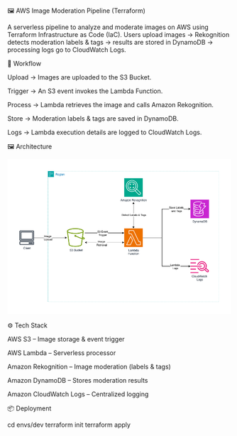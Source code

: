 🖼 AWS Image Moderation Pipeline (Terraform)

A serverless pipeline to analyze and moderate images on AWS using Terraform Infrastructure as Code (IaC).
Users upload images → Rekognition detects moderation labels & tags → results are stored in DynamoDB → processing logs go to CloudWatch Logs.

🚀 Workflow

Upload → Images are uploaded to the S3 Bucket.

Trigger → An S3 event invokes the Lambda Function.

Process → Lambda retrieves the image and calls Amazon Rekognition.

Store → Moderation labels & tags are saved in DynamoDB.

Logs → Lambda execution details are logged to CloudWatch Logs.

🖼 Architecture

![Architecture Diagram](./architecture.png)

⚙️ Tech Stack

AWS S3 – Image storage & event trigger

AWS Lambda – Serverless processor

Amazon Rekognition – Image moderation (labels & tags)

Amazon DynamoDB – Stores moderation results

Amazon CloudWatch Logs – Centralized logging

📦 Deployment

cd envs/dev
terraform init
terraform apply